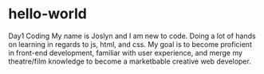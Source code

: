 # hello-world
Day1 Coding
My name is Joslyn and I am new to code. Doing a lot of hands on learning in regards to js, html, and css. My goal is to become proficient in front-end development, familiar with user experience, and merge my theatre/film knowledge to become a marketbable creative web developer.
